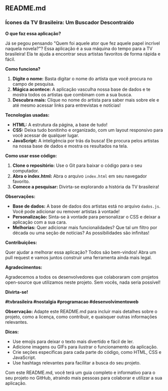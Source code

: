 ## **README.md**

### **Ícones da TV Brasileira: Um Buscador Descontraído** 

**O que faz essa aplicação?**

Já se pegou pensando "Quem foi aquele ator que fez aquele papel incrível naquela novela?"? Essa aplicação é a sua máquina do tempo para a TV brasileira! Ela te ajuda a encontrar seus artistas favoritos de forma rápida e fácil. 

**Como funciona?**

1. **Digite o nome:** Basta digitar o nome do artista que você procura no campo de pesquisa.
2. **Mágica acontece:** A aplicação vasculha nossa base de dados e te mostra todos os artistas que combinam com a sua busca. 
3. **Descubra mais:** Clique no nome do artista para saber mais sobre ele e até mesmo acessar links para entrevistas e notícias!

**Tecnologias usadas:**

* **HTML:** A estrutura da página, a base de tudo!
* **CSS:** Deixa tudo bonitinho e organizado, com um layout responsivo para você acessar de qualquer lugar.
* **JavaScript:** A inteligência por trás da busca! Ele procura pelos artistas na nossa base de dados e mostra os resultados na tela.

**Como usar esse código:**

1. **Clone o repositório:** Use o Git para baixar o código para o seu computador.
2. **Abra o index.html:** Abra o arquivo `index.html` em seu navegador favorito.
3. **Comece a pesquisar:** Divirta-se explorando a história da TV brasileira!

**Observações:**

* **Base de dados:** A base de dados dos artistas está no arquivo `dados.js`. Você pode adicionar ou remover artistas à vontade!
* **Personalização:** Sinta-se à vontade para personalizar o CSS e deixar a aplicação com a sua cara.
* **Melhorias:** Quer adicionar mais funcionalidades? Que tal um filtro por década ou uma seção de notícias? As possibilidades são infinitas!

**Contribuições:**

Quer ajudar a melhorar essa aplicação? Todos são bem-vindos! Abra um pull request e vamos juntos construir uma ferramenta ainda mais legal.

**Agradecimentos:**

Agradecemos a todos os desenvolvedores que colaboraram com projetos open-source que utilizamos neste projeto. Sem vocês, nada seria possível!

**Divirta-se!** 

**#tvbrasileira #nostalgia #programacao #desenvolvimentoweb**

**Observação:** Adapte este README.md para incluir mais detalhes sobre o projeto, como a licença, como contribuir, e quaisquer outras informações relevantes. 

**Dicas:**

* Use emojis para deixar o texto mais divertido e fácil de ler.
* Adicione imagens ou GIFs para ilustrar o funcionamento da aplicação.
* Crie seções específicas para cada parte do código, como HTML, CSS e JavaScript.
* Use hashtags relevantes para facilitar a busca do seu projeto.

Com este README.md, você terá um guia completo e informativo para o seu projeto no GitHub, atraindo mais pessoas para colaborar e utilizar a sua aplicação.
